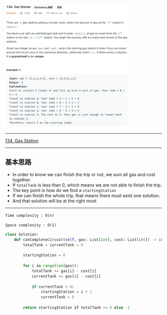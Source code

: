 <img src="2022-11-10-19-59-17.png" width="400" height="400"/>

___
[134. Gas Station](https://leetcode.com/problems/gas-station/)
___

## 基本思路
* In order to know we can finish the trip or not, we sum all gas and cost together.
* If `totalTank` is less than 0, which means we are not able to finish the trip.
* The key point is how do we find a `startingStation`
* If we can finish the whole trip, that means there must exist one solution.
* And that solution will be at the right most
___

`Time complexity : O(n)`

`Space complexity : O(1)`
```python
class Solution:
    def canCompleteCircuit(self, gas: List[int], cost: List[int]) -> int:
        totalTank = currentTank = 0
        
        startingStation = 0
        
        for i in range(len(gas)):
            totalTank += gas[i] - cost[i]
            currentTank += gas[i] - cost[i]
            
            if currentTank < 0:
                startingStation = i + 1
                currentTank = 0
        
        return startingStation if totalTank >= 0 else -1
```